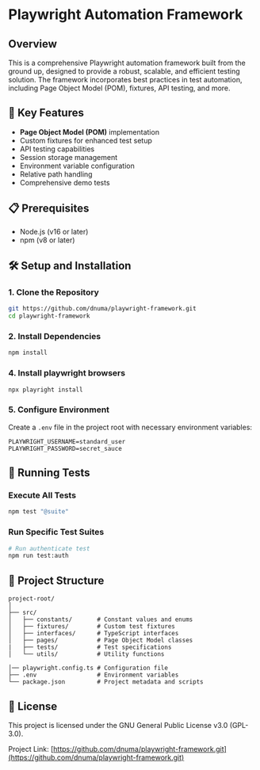 # Playwright Automation Framework

## Overview
This is a comprehensive Playwright automation framework built from the ground up, designed to provide a robust, scalable, and efficient testing solution. The framework incorporates best practices in test automation, including Page Object Model (POM), fixtures, API testing, and more.

## 🚀 Key Features
- **Page Object Model (POM)** implementation
- Custom fixtures for enhanced test setup
- API testing capabilities
- Session storage management
- Environment variable configuration
- Relative path handling
- Comprehensive demo tests

## 📋 Prerequisites
- Node.js (v16 or later)
- npm (v8 or later)

## 🛠️ Setup and Installation

### 1. Clone the Repository
```bash
git https://github.com/dnuma/playwright-framework.git
cd playwright-framework
```

### 2. Install Dependencies
```bash
npm install
```

### 4. Install playwright browsers
```bash
npx playright install
```

### 5. Configure Environment
Create a `.env` file in the project root with necessary environment variables:
```
PLAYWRIGHT_USERNAME=standard_user
PLAYWRIGHT_PASSWORD=secret_sauce
```

## 🧪 Running Tests

### Execute All Tests
```bash
npm test "@suite"
```

### Run Specific Test Suites
```bash
# Run authenticate test
npm run test:auth

```

## 📂 Project Structure
```
project-root/
│
├── src/
│   ├── constants/       # Constant values and enums
│   ├── fixtures/        # Custom test fixtures
│   ├── interfaces/      # TypeScript interfaces
│   ├── pages/           # Page Object Model classes
|   ├── tests/           # Test specifications
│   └── utils/           # Utility functions

│── playwright.config.ts # Configuration file
├── .env                 # Environment variables
└── package.json         # Project metadata and scripts
```

## 📜 License
This project is licensed under the GNU General Public License v3.0 (GPL-3.0). 

Project Link: [https://github.com/dnuma/playwright-framework.git](https://github.com/dnuma/playwright-framework.git)